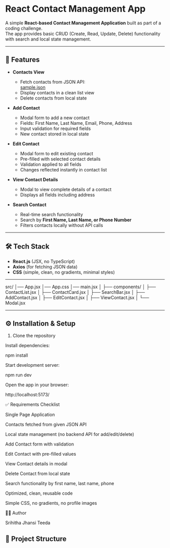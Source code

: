 # React Contact Management App

A simple **React-based Contact Management Application** built as part of a coding challenge.  
The app provides basic CRUD (Create, Read, Update, Delete) functionality with search and local state management.

---

## 🚀 Features

- **Contacts View**
  - Fetch contacts from JSON API:  
    [sample.json](https://raw.githubusercontent.com/BitcotDev/fresher-machin-test/main/json/sample.json)  
  - Display contacts in a clean list view  
  - Delete contacts from local state  

- **Add Contact**
  - Modal form to add a new contact  
  - Fields: First Name, Last Name, Email, Phone, Address  
  - Input validation for required fields  
  - New contact stored in local state  

- **Edit Contact**
  - Modal form to edit existing contact  
  - Pre-filled with selected contact details  
  - Validation applied to all fields  
  - Changes reflected instantly in contact list  

- **View Contact Details**
  - Modal to view complete details of a contact  
  - Displays all fields including address  

- **Search Contact**
  - Real-time search functionality  
  - Search by **First Name, Last Name, or Phone Number**  
  - Filters contacts locally without API calls  

---

## 🛠️ Tech Stack

- **React.js** (JSX, no TypeScript)  
- **Axios** (for fetching JSON data)  
- **CSS** (simple, clean, no gradients, minimal styles)  

---
src/
│── App.jsx
│── App.css
│── main.jsx
│
├── components/
│ ├── ContactList.jsx
│ ├── ContactCard.jsx
│ ├── SearchBar.jsx
│ ├── AddContact.jsx
│ ├── EditContact.jsx
│ ├── ViewContact.jsx
│ └── Modal.jsx


---

## ⚙️ Installation & Setup

1. Clone the repository


Install dependencies:

npm install


Start development server:

npm run dev


Open the app in your browser:

http://localhost:5173/

✅ Requirements Checklist

 Single Page Application

 Contacts fetched from given JSON API

 Local state management (no backend API for add/edit/delete)

 Add Contact form with validation

 Edit Contact with pre-filled values

 View Contact details in modal

 Delete Contact from local state

 Search functionality by first name, last name, phone

 Optimized, clean, reusable code

 Simple CSS, no gradients, no profile images



👩‍💻 Author

Srihitha Jhansi Teeda

## 📂 Project Structure

